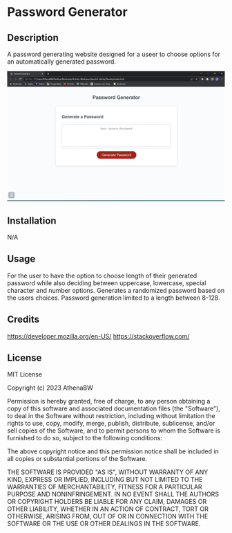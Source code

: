 # Password Generator

## Description

A password generating website designed for a useer to choose options for an automatically generated password. 

![Alt text](Assets/Screenshot%202023-03-15%20170213.png)


## Installation

N/A

## Usage

For the user to have the option to choose length of their generated password while also deciding between uppercase, lowercase, special character and number options. Generates a randomized password based on the users choices. Password generation limited to a length between 8-128.


## Credits

https://developer.mozilla.org/en-US/
https://stackoverflow.com/

## License

MIT License

Copyright (c) 2023 AthenaBW

Permission is hereby granted, free of charge, to any person obtaining a copy
of this software and associated documentation files (the "Software"), to deal
in the Software without restriction, including without limitation the rights
to use, copy, modify, merge, publish, distribute, sublicense, and/or sell
copies of the Software, and to permit persons to whom the Software is
furnished to do so, subject to the following conditions:

The above copyright notice and this permission notice shall be included in all
copies or substantial portions of the Software.

THE SOFTWARE IS PROVIDED "AS IS", WITHOUT WARRANTY OF ANY KIND, EXPRESS OR
IMPLIED, INCLUDING BUT NOT LIMITED TO THE WARRANTIES OF MERCHANTABILITY,
FITNESS FOR A PARTICULAR PURPOSE AND NONINFRINGEMENT. IN NO EVENT SHALL THE
AUTHORS OR COPYRIGHT HOLDERS BE LIABLE FOR ANY CLAIM, DAMAGES OR OTHER
LIABILITY, WHETHER IN AN ACTION OF CONTRACT, TORT OR OTHERWISE, ARISING FROM,
OUT OF OR IN CONNECTION WITH THE SOFTWARE OR THE USE OR OTHER DEALINGS IN THE
SOFTWARE.
